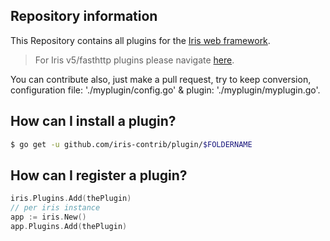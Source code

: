 ## Repository information

This Repository contains all plugins for the [Iris web framework](https://github.com/kataras/iris).

> For Iris v5/fasthttp plugins please navigate [here](https://github.com/iris-contrib/plugin/tree/5.0.0).

You can contribute also, just make a pull request, try to keep conversion, configuration file: './myplugin/config.go' & plugin: './myplugin/myplugin.go'.


## How can I install a plugin?

```sh
$ go get -u github.com/iris-contrib/plugin/$FOLDERNAME
```

## How can I register a plugin?

```go
iris.Plugins.Add(thePlugin)
// per iris instance
app := iris.New()
app.Plugins.Add(thePlugin)
```
